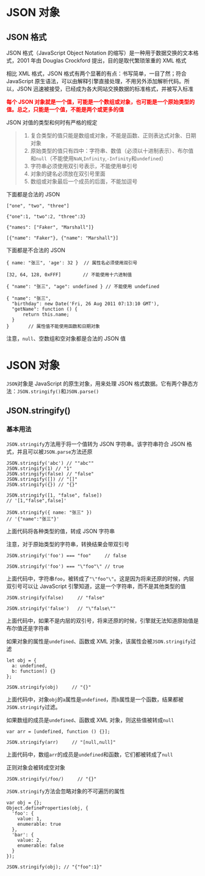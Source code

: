 # JSON 对象

## JSON 格式

JSON 格式（JavaScript Object Notation 的缩写）是一种用于数据交换的文本格式，2001 年由 Douglas Crockford 提出，目的是取代繁琐笨重的 XML 格式

相比 XML 格式，JSON 格式有两个显著的有点：书写简单，一目了然；符合 JavaScript 原生语法，可以由解释引擎直接处理，不用另外添加解析代码。所以，JSON 迅速被接受，已经成为各大网站交换数据的标准格式，并被写入标准

<b style=color:red;>每个 JSON 对象就是一个值，可能是一个数组或对象，也可能是一个原始类型的值。总之，只能是一个值，不能是两个或更多的值</b>

JSON 对值的类型和何时有严格的规定

> 1. 复合类型的值只能是数组或对象，不能是函数、正则表达式对象、日期对象
> 2. 原始类型的值只有四中：字符串、数值（必须以十进制表示）、布尔值和`null`（不能使用`NaN`,`Infinity`,`-Infinity`和`undefined`）
> 3. 字符串必须使用双引号表示，不能使用单引号
> 4. 对象的键名必须放在双引号里面
> 5. 数组或对象最后一个成员的后面，不能加逗号

下面都是合法的 JSON

```
["one", "two", "three"]

{"one":1, "two":2, "three":3}

{"names": ["Faker", "Marshall"]}

[{"name": "Faker"}, {"name": "Marshall"}]
```

下面都是不合法的 JSON

```
{ name: "张三", 'age': 32 }  // 属性名必须使用双引号

[32, 64, 128, 0xFFF]        // 不能使用十六进制值

{ "name": "张三", "age": undefined } // 不能使用 undefined

{ "name": "张三",
  "birthday": new Date('Fri, 26 Aug 2011 07:13:10 GMT'),
  "getName": function () {
      return this.name;
  }
}       // 属性值不能使用函数和日期对象
```

注意，`null`、空数组和空对象都是合法的 JSON 值

# JSON 对象

`JSON`对象是 JavaScript 的原生对象，用来处理 JSON 格式数据。它有两个静态方法：`JSON.stringify()`和`JSON.parse()`

## JSON.stringify()

### 基本用法

`JSON.stringify`方法用于将一个值转为 JSON 字符串。该字符串符合 JSON 格式，并且可以被`JSON.parse`方法还原

```
JSON.stringify('abc') // ""abc""
JSON.stringify(1) // "1"
JSON.stringify(false) // "false"
JSON.stringify([]) // "[]"
JSON.stringify({}) // "{}"

JSON.stringify([1, "false", false])
// '[1,"false",false]'

JSON.stringify({ name: "张三" })
// '{"name":"张三"}'
```

上面代码将各种类型的值，转成 JSON 字符串

注意，对于原始类型的字符串，转换结果会带双引号

```
JSON.stringify('foo') === "foo"     // false

JSON.stringify('foo') === "\"foo"\" // true
```

上面代码中，字符串`foo`，被转成了`"\"foo"\"`。这是因为将来还原的时候，内层双引号可以让 JavaScript 引擎知道，这是一个字符串，而不是其他类型的值

```
JSON.stringify(false)     // "false"

JSON.stringify('false')   // "\"false\""
```

上面代码中，如果不是内层的双引号，将来还原的时候，引擎就无法知道原始值是布尔值还是字符串

如果对象的属性是`undefined`、函数或 XML 对象，该属性会被`JSON.stringify`过滤

```
let obj = {
  a: undefined,
  b: function() {}
};

JSON.stringify(obj)     // "{}"
```

上面代码中，对象`obj`的`a`属性是`undefined`，而`b`属性是一个函数，结果都被`JSON.stringify`过滤。

如果数组的成员是`undefined`、函数或 XML 对象，则这些值被转成`null`

```
var arr = [undefined, function () {}];

JSON.stringify(arr)     // "[null,null]"
```

上面代码中，数组`arr`的成员是`undefined`和函数，它们都被转成了`null`

正则对象会被转成空对象

```
JSON.stringify(/foo/)     // "{}"
```

`JSON.stringify`方法会忽略对象的不可遍历的属性

```
var obj = {};
Object.defineProperties(obj, {
  'foo': {
    value: 1,
    enumerable: true
  },
  'bar': {
    value: 2,
    enumerable: false
  }
});

JSON.stringify(obj); // "{"foo":1}"
```
